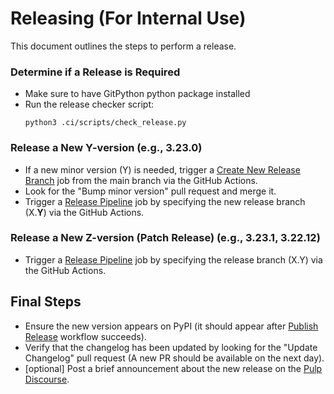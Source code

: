 [//]: # "WARNING: DO NOT EDIT!"
[//]: # ""
[//]: # "This file was generated by plugin_template, and is managed by it. Please use"
[//]: # "'./plugin-template --github pulp_certguard' to update this file."
[//]: # ""
[//]: # "For more info visit https://github.com/pulp/plugin_template"
# Releasing (For Internal Use)

This document outlines the steps to perform a release.

### Determine if a Release is Required
- Make sure to have GitPython python package installed
- Run the release checker script:
  ```
  python3 .ci/scripts/check_release.py
  ```

### Release a New Y-version (e.g., 3.23.0)
- If a new minor version (Y) is needed, trigger a [Create New Release Branch](https://github.com/pulp/pulp-certguard/actions/workflows/create-branch.yml) job from the main branch via the GitHub Actions.
- Look for the "Bump minor version" pull request and merge it.
- Trigger a [Release Pipeline](https://github.com/pulp/pulp-certguard/actions/workflows/release.yml) job by specifying the new release branch (X.**Y**) via the GitHub Actions.

### Release a New Z-version (Patch Release) (e.g., 3.23.1, 3.22.12)
- Trigger a [Release Pipeline](https://github.com/pulp/pulp-certguard/actions/workflows/release.yml) job by specifying the release branch (X.Y) via the GitHub Actions.

## Final Steps
- Ensure the new version appears on PyPI (it should appear after [Publish Release](https://github.com/pulp/pulp-certguard/actions/workflows/publish.yml) workflow succeeds).
- Verify that the changelog has been updated by looking for the "Update Changelog" pull request (A new PR should be available on the next day).
- [optional] Post a brief announcement about the new release on the [Pulp Discourse](https://discourse.pulpproject.org/).
